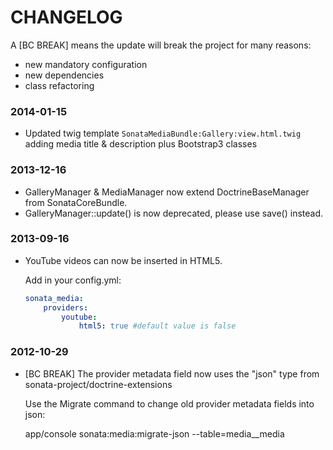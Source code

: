 CHANGELOG
=========

A [BC BREAK] means the update will break the project for many reasons:

* new mandatory configuration
* new dependencies
* class refactoring

### 2014-01-15

* Updated twig template ``SonataMediaBundle:Gallery:view.html.twig`` adding media title & description plus Bootstrap3 classes

### 2013-12-16

* GalleryManager & MediaManager now extend DoctrineBaseManager from SonataCoreBundle.
* GalleryManager::update() is now deprecated, please use save() instead.

### 2013-09-16

* YouTube videos can now be inserted in HTML5.

  Add in your config.yml:
  ```yaml
  sonata_media:
      providers:
          youtube:
              html5: true #default value is false
  ```

### 2012-10-29

* [BC BREAK] The provider metadata field now uses the "json" type from sonata-project/doctrine-extensions

  Use the Migrate command to change old provider metadata fields into json:

  app/console sonata:media:migrate-json --table=media__media
